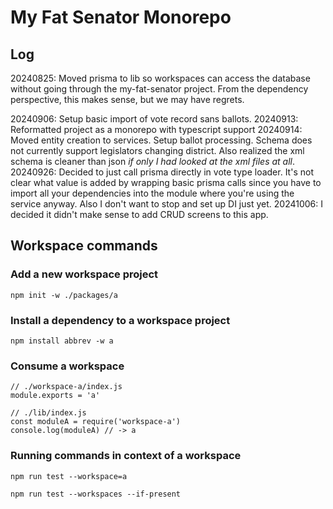 # My Fat Senator Monorepo

## Log
20240825: Moved prisma to lib so workspaces can access the database without going through the my-fat-senator project. From the dependency perspective, this makes sense, but we may have regrets.

20240906: Setup basic import of vote record sans ballots.
20240913: Reformatted project as a monorepo with typescript support
20240914: Moved entity creation to services. Setup ballot processing. Schema does not currently support legislators changing district. Also realized the xml schema is cleaner than json _if only I had looked at the xml files at all_.
20240926: Decided to just call prisma directly in vote type loader. It's not clear what value is added by wrapping basic prisma calls since you have to import all your dependencies into the module where you're using the service anyway. Also I don't want to stop and set up DI just yet. 
20241006: I decided it didn't make sense to add CRUD screens to this app.
## Workspace commands
### Add a new workspace project
```
npm init -w ./packages/a
```

### Install a dependency to a workspace project
```
npm install abbrev -w a
```

### Consume a workspace
```
// ./workspace-a/index.js
module.exports = 'a'

// ./lib/index.js
const moduleA = require('workspace-a')
console.log(moduleA) // -> a
```
### Running commands in context of a workspace
```
npm run test --workspace=a

npm run test --workspaces --if-present
```
